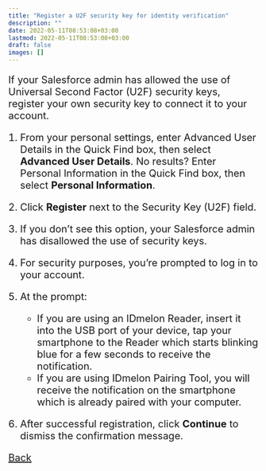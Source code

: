 ```yaml
---
title: "Register a U2F security key for identity verification"
description: ""
date: 2022-05-11T08:53:08+03:00
lastmod: 2022-05-11T08:53:08+03:00
draft: false
images: []
---
```


If your Salesforce admin has allowed the use of Universal Second Factor (U2F) security keys, register your own security key to connect it to your account.

1. From your personal settings, enter Advanced User Details in the Quick Find box, then select **Advanced User Details**. No results? Enter Personal Information in the Quick Find box, then select **Personal Information**.
2. Click **Register** next to the Security Key (U2F) field.
3. If you don’t see this option, your Salesforce admin has disallowed the use of security keys.
4. For security purposes, you’re prompted to log in to your account.
5. At the prompt:

    - If you are using an IDmelon Reader, insert it into the USB port of your device, tap your smartphone to the Reader which starts blinking blue for a few seconds to receive the notification.
    - If you are using IDmelon Pairing Tool, you will receive the notification on the smartphone which is already paired with your computer.

6. After successful registration, click **Continue** to dismiss the confirmation message.

<a id="back" role="button" class="btn btn-primary btn-lg d-block mb-3" href="http://docs.idmelon.com/pages/whichplatform/index.html">Back</a>

<style>

@media (max-width: 480px) {.navbar, .footer { display: none; }}
h1{
    color : #4395ec;
}
p{
    font-size:20px;
}
li{
    font-size:20px;
}
</style>
